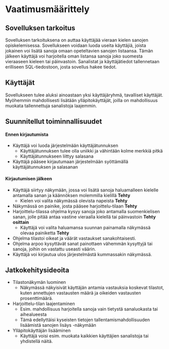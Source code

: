 # Vaatimusmäärittely

## Sovelluksen tarkoitus
Sovelluksen  tarkoituksena on auttaa käyttäjää vieraan kielen sanojen opiskelemisessa. Sovellukseen voidaan luoda useita käyttäjiä, joista jokainen voi lisätä sanoja omaan opeteltavien sanojen listaansa. Tämän jälkeen käyttäjä voi harjoitella oman listansa sanoja joko suomesta vieraaseen kieleen tai päinvastoin. Sanalistat ja käyttäjätiedot tallennetaan erilliseen SQL-tiedostoon, josta sovellus hakee tiedot.

## Käyttäjät
Sovellukseen tulee aluksi ainoastaan yksi käyttäjäryhmä, tavalliset käyttäjät. Myöhemmin mahdollisesti lisätään ylläpitokäyttäjät, joilla on mahdollisuus muokata tallennettuja sanalistoja laajemmin.

## Suunnitellut toiminnallisuudet

#### Ennen kirjautumista
* Käyttäjä voi luoda järjestelmään käyttäjätunnuksen
  * Käyttäjätunnuksen tulee olla uniikki ja vähintään kolme merkkiä pitkä
  * Käyttäjätunnukseen liittyy salasana
* Käyttäjä pääsee kirjautumaan järjestelmään syöttämällä käyttäjätunnuksen ja salasanan

#### Kirjautumisen jälkeen
* Käyttäjä siirtyy näkymään, jossa voi lisätä sanoja haluamalleen kielelle antamalla sanan ja käännöksen molemmilla kielillä **Tehty**
  * Kielen voi valita näkymässä olevista napeista **Tehty**
* Näkymässä on painike, josta pääsee harjoittelu-tilaan **Tehty**
* Harjoittelu-tilassa ohjelma kysyy sanoja joko antamalla suomenkielisen sanan, jolle pitää antaa vastine vieraalla kielellä tai päinvastoin **Tehty osittain**
  * Käyttäjä voi valita haluamansa suunnan painamalla näkymässä olevaa painiketta **Tehty**
* Ohjelma tilastoi oikeat ja väärät vastaukset sanakohtaisesti.
* Ohjelma arpoo kysyttävät sanat painottaen vähemmän kysyttyjä tai sanoja, joihin on vastattu useasti väärin.
* Käyttäjä voi kirjautua ulos järjestelmästä kummassakin näkymässä.


## Jatkokehitysideoita
* Tilastonäkymän luominen
  * Näkymässä näkyisivät käyttäjän antamia vastauksia koskevat tilastot, kuten annettujen vastausten määrä ja oikeiden vastausten prosenttimäärä.
* Harjoittelu-tilan laajentaminen
  * Esim. mahdollisuus harjoitella sanoja vain tietystä sanaluokasta tai aihealueesta
  * Tämä edellyttäisi kyseisten tietojen tallentamismahdollisuuden lisäämistä sanojen lisäys -näkymään
* Ylläpitokäyttäjän lisääminen
  * Käyttäjä voisi esim. muokata kaikkien käyttäjien sanalistoja tai yhdistellä näitä.
  
